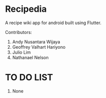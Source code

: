 # Recipedia
A recipe wiki app for android built using Flutter.

Contributors:
1. Andy Nusantara Wijaya
1. Geoffrey Valhart Hariyono
1. Julio Lim
1. Nathanael Nelson

# TO DO LIST
1. None
